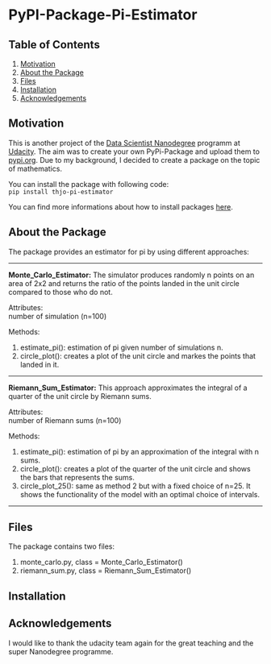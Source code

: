 # PyPI-Package-Pi-Estimator

## Table of Contents

1. [Motivation](#motivation)
2. [About the Package](#package)
3. [Files](#files)
4. [Installation](#installation)
5. [Acknowledgements](#acknowledgements)

## Motivation <a name="motivation"></a>

This is another project of the [Data Scientist Nanodegree](https://www.udacity.com/course/data-scientist-nanodegree--nd025) programm at [Udacity](https://www.udacity.com/). The aim was to create your own PyPi-Package and upload them to [pypi.org](https://pypi.org/). Due to my background, I decided to create a package on the topic of mathematics.

You can install the package with following code:<br/>
`pip install thjo-pi-estimator`

You can find more informations about how to install packages [here](https://packaging.python.org/tutorials/installing-packages/#use-pip-for-installing).

## About the Package <a name="pachake"></a>

The package provides an estimator for pi by using different approaches:

---
**Monte_Carlo_Estimator:** The simulator produces randomly n points on an area 
of 2x2 and returns the ratio of the points landed in the unit circle compared 
to those who do not.

Attributes:<br/>
number of simulation (n=100)

Methods:
1. estimate_pi(): estimation of pi given number of simulations n.<br/>
2. circle_plot(): creates a plot of the unit circle and markes the points
that landed in it. 

---
**Riemann_Sum_Estimator:** This approach approximates the integral of a quarter of the 
unit circle by Riemann sums.

Attributes:<br/>
number of Riemann sums (n=100)

Methods:
1. estimate_pi(): estimation of pi by an approximation of the integral 
with n sums.<br/>
2. circle_plot(): creates a plot of the quarter of the unit circle and 
shows the bars that represents the sums.<br/>
3. circle_plot_25(): same as method 2 but with a fixed choice of n=25. 
It shows the functionality of the model with an optimal choice of intervals.
---

## Files <a name="files"></a>

The package contains two files:
1. monte_carlo.py, class = Monte_Carlo_Estimator()
2. riemann_sum.py, class = Riemann_Sum_Estimator()

## Installation <a name="installation"></a>


## Acknowledgements <a name="acknowledgements"></a>

I would like to thank the udacity team again for the great teaching and the super Nanodegree programme.

